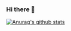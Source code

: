### Hi there 👋

[![Anurag's github stats](https://github-readme-stats.vercel.app/api?username=Mango-JK)](https://github.com/anuraghazra/github-readme-stats)

